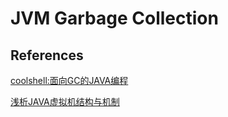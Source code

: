 # JVM Garbage Collection

## References

[coolshell:面向GC的JAVA编程](https://coolshell.cn/articles/11541.html)

[浅析JAVA虚拟机结构与机制](https://hesey.wang/2011/04/introduction-to-java-virtual-machine.html)

